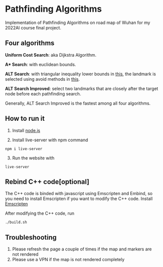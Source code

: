 # Pathfinding Algorithms

Implementation of Pathfinding Algorithms on road map of Wuhan for my 2022AI course final project.

## Four algorithms

**Uniform Cost Search**: aka Dijkstra Algorithm.

**A\* Search**: with euclidean bounds.

**ALT Search**: with triangular inequality lower bounds in [this](https://www.cs.princeton.edu/courses/archive/spr06/cos423/Handouts/GH05.pdf), the landmark is selected using avoid methods in [this](https://www.cs.princeton.edu/courses/archive/spr06/cos423/Handouts/GW05.pdf).

**ALT Search Improved**: select two landmarks that are closely after the target node before each pathfinding search.

Generally, ALT Search Improved is the fastest among all four algorithms.

## How to run it

1. Install [node.js](https://nodejs.org/en/download/)

2. Install live-server with npm command

```
npm i live-server
```

3. Run the website with

```
live-server
```

## Rebind C++ code[optional]

The C++ code is binded with javascript using Emscripten and Embind, so you need to install Emscripten if you want to modify the C++ code.
Install [Emscripten](https://emscripten.org/docs/getting_started/downloads.html)

After modifying the C++ code, run 
```
./build.sh
```

## Troubleshooting
1. Please refresh the page a couple of times if the map and markers are not rendered
2. Please use a VPN if the map is not rendered completely


